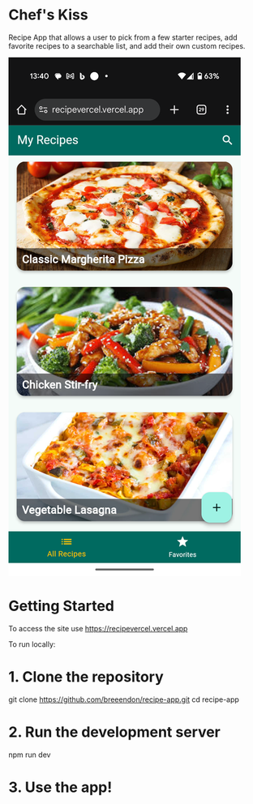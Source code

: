 # Chef's Kiss

Recipe App that allows a user to pick from a few starter recipes, add favorite recipes to a searchable list, and add their own custom recipes.

![Screenshot](1000005302.png)

# Getting Started

To access the site use https://recipevercel.vercel.app

To run locally:

# 1. Clone the repository
git clone https://github.com/breeendon/recipe-app.git
cd recipe-app

# 2. Run the development server
npm run dev

# 3. Use the app!
